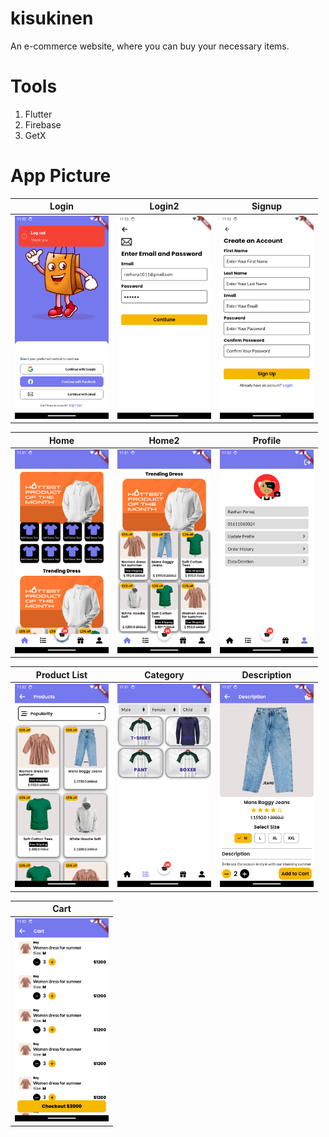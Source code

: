 # kisukinen
 An e-commerce website, where you can buy your necessary items. 

# Tools
 1. Flutter
 2. Firebase
 3. GetX


# App Picture

|     Login      | Login2            | Signup        |
|-------------------|------------------|------------------|
| <img src="Image/login.png" alt="Login Image" width="150"> | <img src="Image/Login2.png" alt="Login2 Image" width="150"> | <img src="Image/signup.png" alt="Signup Image" width="150"> |

| Home             | Home2            | Profile          |
|-------------------|------------------|------------------|
| <img src="Image/Home.png" alt="Home Image" width="150"> | <img src="Image/Home2.png" alt="Home2 Image" width="150"> | <img src="Image/Profile.png" alt="Profile Image" width="150"> |

| Product List     | Category         | Description      |
|-------------------|------------------|------------------|
| <img src="Image/productlist.png" alt="Product List Image" width="150"> | <img src="Image/Category.png" alt="Category Image" width="150"> | <img src="Image/Description.png" alt="Description Image" width="150"> |

| Cart     |
|-------------------|
| <img src="Image/Cart.png" alt="Cart Image" width="150"> |
